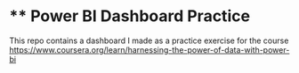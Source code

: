 # ** Power BI Dashboard Practice
This repo contains a dashboard I made as a practice exercise for the course https://www.coursera.org/learn/harnessing-the-power-of-data-with-power-bi
